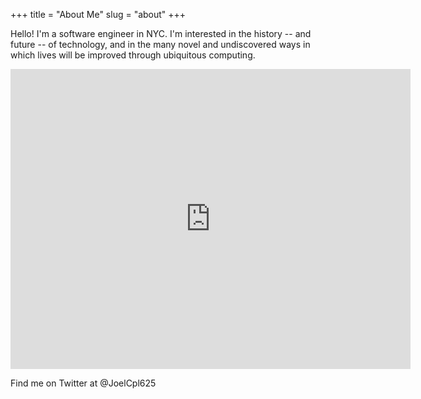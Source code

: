 +++
title = "About Me"
slug = "about"
+++

Hello! I'm a software engineer in NYC. I'm interested in the history -- and future -- of technology, and in the many novel and undiscovered ways in which lives will be improved through ubiquitous computing.

<iframe src="https://archive.org/embed/xerox-parc-tapes-v1" width="640" height="480" frameborder="0" webkitallowfullscreen="true" mozallowfullscreen="true" allowfullscreen></iframe>

Find me on Twitter at @JoelCpl625